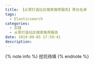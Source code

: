 ```yaml
---
title: 【从零打造社区搜索推荐服务】黑白名单
tags:
  - Elasticsearch
categories:
  - 实践
  - 从零打造社区搜索推荐服务
date: 2019-09-05 17:59:41
description:
---
```


{% note info %}
挖坑待填
{% endnote %}
